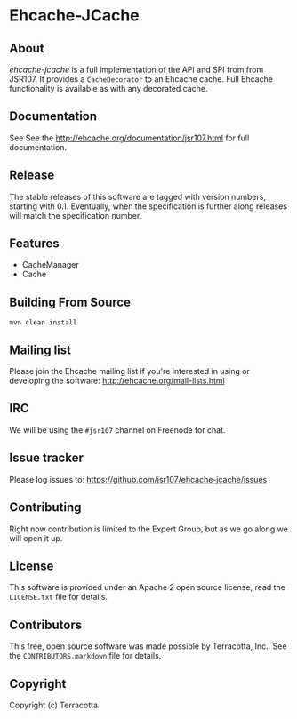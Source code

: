 Ehcache-JCache
==============


About
-----

*ehcache-jcache* is a full implementation of the API and SPI from from JSR107. It provides a `CacheDecorator` to an Ehcache cache. Full
Ehcache functionality is available as with any decorated cache.

Documentation
-------------

See See the <http://ehcache.org/documentation/jsr107.html> for full documentation.


Release
--------

The stable releases of this software are tagged with version numbers, starting with 0.1. Eventually, when the specification is further
along releases will match the specification number.


Features
--------

- CacheManager
- Cache


Building From Source
--------------------

`mvn clean install`


Mailing list
------------

Please join the Ehcache mailing list if you're interested in using or developing the software: <http://ehcache.org/mail-lists.html>

IRC
---

We will be using the `#jsr107` channel on Freenode for chat.


Issue tracker
-------------

Please log issues to: <https://github.com/jsr107/ehcache-jcache/issues>


Contributing
------------

Right now contribution is limited to the Expert Group, but as we go along we will open it up.


License
-------

This software is provided under an Apache 2 open source license, read the `LICENSE.txt` file for details.


Contributors
------------

This free, open source software was made possible by Terracotta, Inc.. See the `CONTRIBUTORS.markdown` file for details.


Copyright
---------

Copyright (c) Terracotta